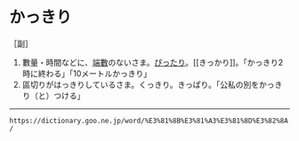# かっきり

［副］
1. 數量・時間などに、[端數](はすう（端数）)のないさま。[ぴったり](ぴったり)。[[きっかり]]。「かっきり2時に終わる」「10メートルかっきり」
2. 區切りがはっきりしているさま。くっきり。きっぱり。「公私の別をかっきり（と）つける」

---
`https://dictionary.goo.ne.jp/word/%E3%81%8B%E3%81%A3%E3%81%8D%E3%82%8A/`